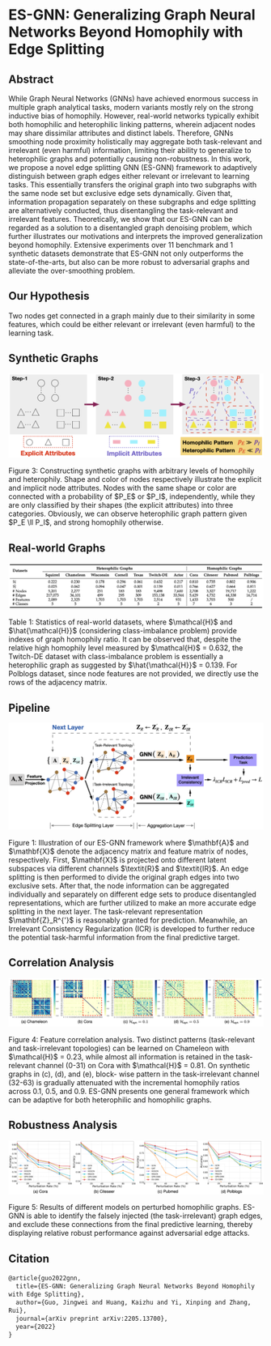 # ES-GNN: Generalizing Graph Neural Networks Beyond Homophily with Edge Splitting

## Abstract
While Graph Neural Networks (GNNs) have achieved enormous success in multiple graph analytical tasks, modern variants mostly rely on the strong inductive bias of homophily. However, real-world networks typically exhibit both homophilic and heterophilic linking patterns, wherein adjacent nodes may share dissimilar attributes and distinct labels. Therefore, GNNs smoothing node proximity holistically may aggregate both task-relevant and irrelevant (even harmful) information, limiting their ability to generalize to heterophilic graphs and potentially causing non-robustness. In this work, we propose a novel edge splitting GNN (ES-GNN) framework to adaptively distinguish between graph edges either relevant or irrelevant to learning tasks. This essentially transfers the original graph into two subgraphs with the same node set but exclusive edge sets dynamically. Given that, information propagation separately on these subgraphs and edge splitting are alternatively conducted, thus disentangling the task-relevant and irrelevant features. Theoretically, we show that our ES-GNN can be regarded as a solution to a disentangled graph denoising problem, which further illustrates our motivations and interprets the improved generalization beyond homophily. Extensive experiments over 11 benchmark and 1 synthetic datasets demonstrate that ES-GNN not only outperforms the state-of-the-arts, but also can be more robust to adversarial graphs and alleviate the over-smoothing problem.

## Our Hypothesis
Two nodes get connected in a graph mainly due to their similarity in some features, which could be either relevant or irrelevant (even harmful) to the learning task.



## Synthetic Graphs
<p align = "center">
<img src = "https://github.com/jingweio/ES-GNN/blob/main/syn_datasets.png">
</p>
<p align = "left">
Figure 3: Constructing synthetic graphs with arbitrary levels of homophily and heterophily. Shape and color of nodes respectively illustrate the explicit and implicit node attributes. Nodes with the same shape or color are connected with a probability of $P_E$ or $P_I$, independently, while they are only classified by their shapes (the explicit attributes) into three categories. Obviously, we can observe heterophilic graph pattern given $P_E \ll P_I$, and strong homophily otherwise.
</p>

## Real-world Graphs
<p align = "center">
<img src = "https://github.com/jingweio/ES-GNN/blob/main/real_datasets.png">
</p>
<p align = "left">
Table 1: Statistics of real-world datasets, where $\mathcal{H}$ and $\hat{\mathcal{H}}$ (considering class-imbalance problem) provide indexes of graph homophily ratio. It can be observed that, despite the relative high homophily level measured by $\mathcal{H}$ = 0.632, the Twitch-DE dataset with class-imbalance problem is essentially a heterophilic graph as suggested by $\hat{\mathcal{H}}$ = 0.139. For Polblogs dataset, since node features are not provided, we directly use the rows of the adjacency matrix.
</p>

## Pipeline
<p align = "center">
<img src="https://github.com/jingweio/ES-GNN/blob/main/esgnn_pipline.png"/>
</p>
<p align = "left">
Figure 1: Illustration of our ES-GNN framework where $\mathbf{A}$ and $\mathbf{X}$ denote the adjacency matrix and feature matrix of nodes, respectively. First, $\mathbf{X}$ is projected onto different latent subspaces via different channels $\textit{R}$ and $\textit{IR}$. An edge splitting is then performed to divide the original graph edges into two exclusive sets. After that, the node information can be aggregated individually and separately on different edge sets to produce disentangled representations, which are further utilized to make an more accurate edge splitting in the next layer. The task-relevant representation $\mathbf{Z}_R^{'}$ is reasonably granted for prediction. Meanwhile, an Irrelevant Consistency Regularization (ICR) is developed to further reduce the potential task-harmful information from the final predictive target.
</p>

## Correlation Analysis
<p align = "center">
<img src = "https://github.com/jingweio/ES-GNN/blob/main/analysis_correlation.png">
</p>
<p align = "left">
Figure 4: Feature correlation analysis. Two distinct patterns (task-relevant and task-irrelevant topologies) can be learned on Chameleon with $\mathcal{H}$ = 0.23, while almost all information is retained in the task-relevant channel (0-31) on Cora with $\mathcal{H}$ = 0.81. On synthetic graphs in (c), (d), and (e), block- wise pattern in the task-irrelevant channel (32-63) is gradually attenuated with the incremental homophily ratios across 0.1, 0.5, and 0.9. ES-GNN presents one general framework which can be adaptive for both heterophilic and homophilic graphs.
</p>

## Robustness Analysis
<p align = "center">
<img src = "https://github.com/jingweio/ES-GNN/blob/main/analysis_robust.png">
</p>
<p align = "left">
Figure 5:  Results of different models on perturbed homophilic graphs. ES-GNN is able to identify the falsely injected (the task-irrelevant) graph edges, and exclude these connections from the final predictive learning, thereby displaying relative robust performance against adversarial edge attacks.
</p>

## Citation
```
@article{guo2022gnn,
  title={ES-GNN: Generalizing Graph Neural Networks Beyond Homophily with Edge Splitting},
  author={Guo, Jingwei and Huang, Kaizhu and Yi, Xinping and Zhang, Rui},
  journal={arXiv preprint arXiv:2205.13700},
  year={2022}
}
```
